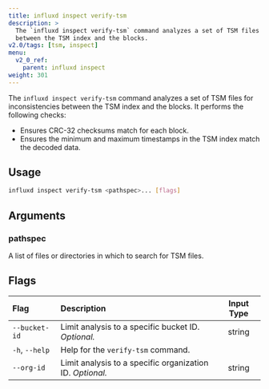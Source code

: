 ```yaml
---
title: influxd inspect verify-tsm
description: >
  The `influxd inspect verify-tsm` command analyzes a set of TSM files for inconsistencies
  between the TSM index and the blocks.
v2.0/tags: [tsm, inspect]
menu:
  v2_0_ref:
    parent: influxd inspect
weight: 301
---
```


The `influxd inspect verify-tsm` command analyzes a set of TSM files for inconsistencies
between the TSM index and the blocks. It performs the following checks:

- Ensures CRC-32 checksums match for each block.
- Ensures the minimum and maximum timestamps in the TSM index match the decoded data.

## Usage
```sh
influxd inspect verify-tsm <pathspec>... [flags]
```

## Arguments

### pathspec
A list of files or directories in which to search for TSM files.

## Flags
| Flag           | Description                                               | Input Type |
|:----           |:-----------                                               |:----------:|
| `--bucket-id`  | Limit analysis to a specific bucket ID. _Optional._       | string     |
| `-h`, `--help` | Help for the `verify-tsm` command.                        |            |
| `--org-id`     | Limit analysis to a specific organization ID. _Optional._ | string     |
